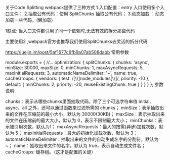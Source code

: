关于Code Splitting
webpack提供了三种方式
1.入口配置：entry 入口使用多个入口文件；
2.抽取公有代码：使用 SplitChunks 抽取公有代码；
3.动态加载 ：动态加载一些代码。(懒加载)

1缺点: 当入口文件都引用了同一个依赖时,无法有效的拆分那些代码

主要使用2 ,webpack官方也推荐我们使用SplitChunks去灵活的拆分代码

https://juejin.im/post/5af1677c6fb9a07ab508dabb
常用参数

module.exports = {
  //...
  optimization: {
    splitChunks: {
      chunks: 'async', 
      minSize: 30000,
      maxSize: 0,
      minChunks: 1,
      maxAsyncRequests: 5,
      maxInitialRequests: 3,
      automaticNameDelimiter: '~',
      name: true,
      cacheGroups: {
        vendors: {
          test: /[\\/]node_modules[\\/]/,
          priority: -10
        },
        default: {
          minChunks: 2,
          priority: -20,
          reuseExistingChunk: true
        }
      }
    }
  }
};
参数说明:

chunks：表示从哪些chunks里面抽取代码，除了三个可选字符串值 initial、async、all 之外，还可以通过函数来过滤所需的 chunks；
minSize：表示抽取出来的文件在压缩前的最小大小，默认为 30000(30KB)；
maxSize：表示抽取出来的文件在压缩前的最大大小，默认为 0，表示不限制最大大小；
minChunks：表示被引用次数，默认为1；
maxAsyncRequests：最大的按需(异步)加载次数，默认为 5；
maxInitialRequests：最大的初始化加载次数，默认为 3；
automaticNameDelimiter：抽取出来的文件的自动生成名字的分割符，默认为 ~；
name：抽取出来文件的名字，默认为 true，表示自动生成文件名；
cacheGroups: 缓存组。（这才是配置的关键）
